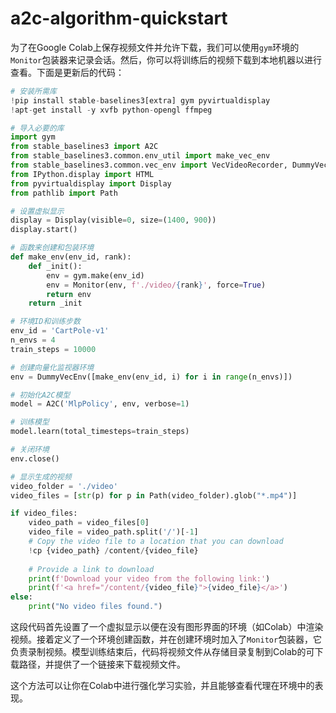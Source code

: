 # a2c-algorithm-quickstart

为了在Google Colab上保存视频文件并允许下载，我们可以使用`gym`环境的`Monitor`包装器来记录会话。然后，你可以将训练后的视频下载到本地机器以进行查看。下面是更新后的代码：

```python
# 安装所需库
!pip install stable-baselines3[extra] gym pyvirtualdisplay
!apt-get install -y xvfb python-opengl ffmpeg

# 导入必要的库
import gym
from stable_baselines3 import A2C
from stable_baselines3.common.env_util import make_vec_env
from stable_baselines3.common.vec_env import VecVideoRecorder, DummyVecEnv
from IPython.display import HTML
from pyvirtualdisplay import Display
from pathlib import Path

# 设置虚拟显示
display = Display(visible=0, size=(1400, 900))
display.start()

# 函数来创建和包装环境
def make_env(env_id, rank):
    def _init():
        env = gym.make(env_id)
        env = Monitor(env, f'./video/{rank}', force=True)
        return env
    return _init

# 环境ID和训练步数
env_id = 'CartPole-v1'
n_envs = 4
train_steps = 10000

# 创建向量化监视器环境
env = DummyVecEnv([make_env(env_id, i) for i in range(n_envs)])

# 初始化A2C模型
model = A2C('MlpPolicy', env, verbose=1)

# 训练模型
model.learn(total_timesteps=train_steps)

# 关闭环境
env.close()

# 显示生成的视频
video_folder = './video'
video_files = [str(p) for p in Path(video_folder).glob("*.mp4")]

if video_files:
    video_path = video_files[0]
    video_file = video_path.split('/')[-1]
    # Copy the video file to a location that you can download
    !cp {video_path} /content/{video_file}
    
    # Provide a link to download
    print(f'Download your video from the following link:')
    print(f'<a href="/content/{video_file}">{video_file}</a>')
else:
    print("No video files found.")
```

这段代码首先设置了一个虚拟显示以便在没有图形界面的环境（如Colab）中渲染视频。接着定义了一个环境创建函数，并在创建环境时加入了`Monitor`包装器，它负责录制视频。模型训练结束后，代码将视频文件从存储目录复制到Colab的可下载路径，并提供了一个链接来下载视频文件。

这个方法可以让你在Colab中进行强化学习实验，并且能够查看代理在环境中的表现。
